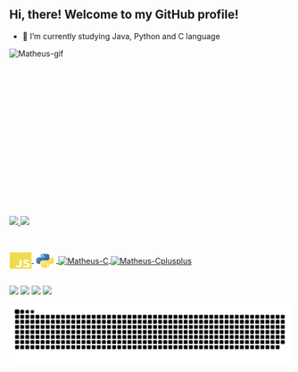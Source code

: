 ## Hi, there! Welcome to my GitHub profile!

- 🌱 I’m currently studying Java, Python and C language 

<div>
  <img align="left" alt="Matheus-gif" height="300" width="652" src="https://c.tenor.com/Bpv9wTLKMskAAAAC/computer-nerds.gif">
  <a href="https://github.com/Matheus-B-R">
  <img height="180" src="https://github-readme-stats.vercel.app/api?username=Matheus-B-R&show_icons=true&theme=tokyonight&include_all_commits=true&count_private=true"/>
  <img height="150" src="https://github-readme-stats.vercel.app/api/top-langs/?username=Matheus-B-R&layout=compact&langs_count=7&theme=tokyonight"/> 
</div>

##
  
<div style="display: inline_block"><br> 
  <img align="center" alt="Matheus-Js" height="30" width="40" src="https://raw.githubusercontent.com/devicons/devicon/master/icons/javascript/javascript-plain.svg">
  <img align="center" alt="Matheus-Python" height="30" width="40" src="https://raw.githubusercontent.com/devicons/devicon/master/icons/python/python-original.svg">
  <img align="center" alt="Matheus-C" height="30" width="40" src="https://cdn.jsdelivr.net/gh/devicons/devicon/icons/c/c-original.svg">
  <img align="center" alt="Matheus-Cplusplus" height="30" width="40" src="https://cdn.jsdelivr.net/gh/devicons/devicon/icons/cplusplus/cplusplus-original.svg">   
</div>

##

<div>
  <a href = "mailto:contatomistuharoyagami007@gmail.com"><img src="https://img.shields.io/badge/-Gmail-%23333?style=for-the-badge&logo=gmail&logoColor=white" target="_blank"></a>
  <a href="https://gitlab.com/Matheus-B-R"><img src="https://img.shields.io/badge/GitLab-330F63?style=for-the-badge&logo=gitlab&logoColor=white" target="_blank"></a> 
  <a href="https://www.linkedin.com/in/matheus-barros-rosa-2a3412199/" target="_blank"><img src="https://img.shields.io/badge/-LinkedIn-%230077B5?style=for-the-badge&logo=linkedin&logoColor=white" target="_blank"></a> 
  <a href="https://www.youtube.com/channel/UCuRp9Vd9yKKKZdqlQqpY0iA" target="_blank"><img src="https://img.shields.io/badge/YouTube-FF0000?style=for-the-badge&logo=youtube&logoColor=white" target="_blank"></a>
</div>
 
![Snake animation](https://github.com/Matheus-B-R/Matheus-B-R/blob/output/github-contribution-grid-snake.svg)

